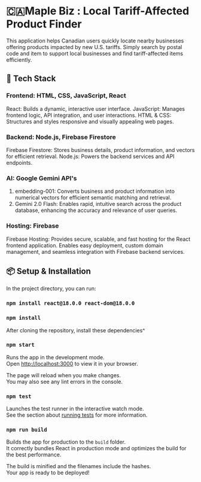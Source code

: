 # 🇨🇦Maple Biz : Local Tariff-Affected Product Finder

This application helps Canadian users quickly locate nearby businesses offering products impacted by new U.S. tariffs. Simply search by postal code and item to support local businesses and find tariff-affected items efficiently.

## 📜 Tech Stack
### Frontend: HTML, CSS, JavaScript, React
React: Builds a dynamic, interactive user interface. JavaScript: Manages frontend logic, API integration, and user interactions. HTML & CSS: Structures and styles responsive and visually appealing web pages.

### Backend: Node.js, Firebase Firestore
Firebase Firestore: Stores business details, product information, and vectors for efficient retrieval. Node.js: Powers the backend services and API endpoints.

### AI: Google Gemini API's
1. embedding-001: Converts business and product information into numerical vectors for efficient semantic matching and retrieval.
2. Gemini 2.0 Flash: Enables rapid, intuitive search across the product database, enhancing the accuracy and relevance of user queries.

### Hosting: Firebase
Firebase Hosting: Provides secure, scalable, and fast hosting for the React frontend application. Enables easy deployment, custom domain management, and seamless integration with Firebase backend services.

## 📦 Setup & Installation

In the project directory, you can run:

### `npm install react@18.0.0 react-dom@18.0.0`
### `npm install`
After cloning the repository, install these dependencies^

### `npm start`

Runs the app in the development mode.\
Open [http://localhost:3000](http://localhost:3000) to view it in your browser.

The page will reload when you make changes.\
You may also see any lint errors in the console.

### `npm test`

Launches the test runner in the interactive watch mode.\
See the section about [running tests](https://facebook.github.io/create-react-app/docs/running-tests) for more information.

### `npm run build`

Builds the app for production to the `build` folder.\
It correctly bundles React in production mode and optimizes the build for the best performance.

The build is minified and the filenames include the hashes.\
Your app is ready to be deployed!

